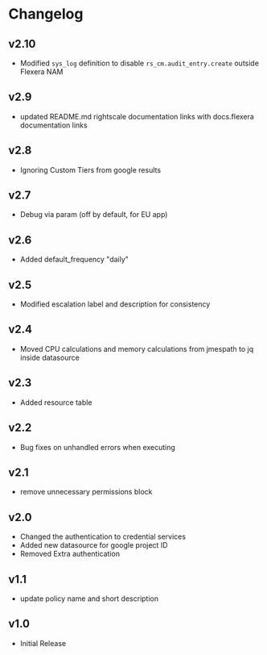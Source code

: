 # Changelog

## v2.10

- Modified `sys_log` definition to disable `rs_cm.audit_entry.create` outside Flexera NAM

## v2.9

- updated README.md rightscale documentation links with docs.flexera documentation links

## v2.8

- Ignoring Custom Tiers from google results

## v2.7

- Debug via param (off by default, for EU app)

## v2.6

- Added default_frequency "daily"

## v2.5

- Modified escalation label and description for consistency

## v2.4

- Moved CPU calculations and memory calculations from jmespath to jq inside datasource

## v2.3

- Added resource table

## v2.2

- Bug fixes on unhandled errors when executing

## v2.1

- remove unnecessary permissions block

## v2.0

- Changed the authentication to credential services
- Added new datasource for google project ID
- Removed Extra authentication

## v1.1

- update policy name and short description

## v1.0

- Initial Release
